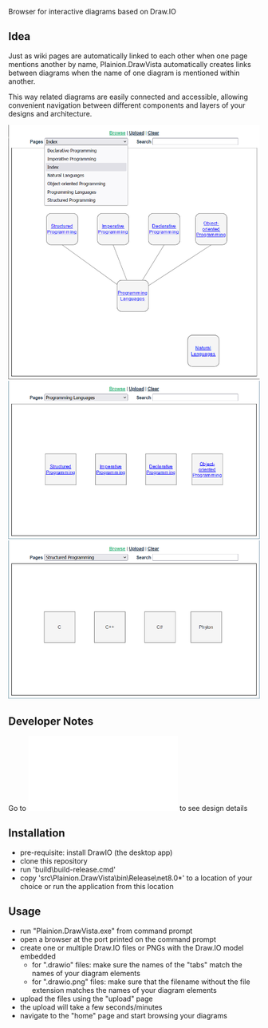 
Browser for interactive diagrams based on Draw.IO

## Idea

Just as wiki pages are automatically linked to each other when one page mentions another by name,
Plainion.DrawVista automatically creates links between diagrams when the name of one diagram
is mentioned within another.

This way related diagrams are easily connected and accessible, allowing convenient navigation
between different components and layers of your designs and architecture.

![](</doc/Index Page.png>)
![](</doc/Programming Languages Page.png>)
![](</doc/Structured Programming Page.png>)

## Developer Notes
Go to ![design.md](</doc/design.md>) to see design details

## Installation

- pre-requisite: install DrawIO (the desktop app)
- clone this repository
- run 'build\build-release.cmd'
- copy 'src\Plainion.DrawVista\bin\Release\net8.0\*' to a location of your choice or run the application from this location
  
## Usage

- run "Plainion.DrawVista.exe" from command prompt
- open a browser at the port printed on the command prompt
- create one or multiple Draw.IO files or PNGs with the Draw.IO model embedded
  - for ".drawio" files: make sure the names of the "tabs" match the names of your diagram elements
  - for ".drawio.png" files: make sure that the filename without the file extension matches the names of your diagram elements
- upload the files using the "upload" page
- the upload will take a few seconds/minutes
- navigate to the "home" page and start browsing your diagrams
